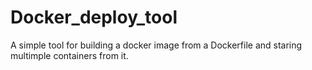 # Docker_deploy_tool
A simple tool for building a docker image from a Dockerfile and staring multimple containers from it.
